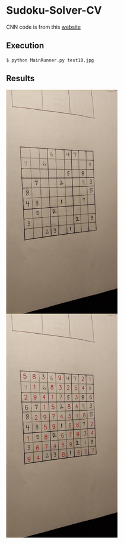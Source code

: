 # Sudoku-Solver-CV
 
CNN code is from this [website](https://towardsdatascience.com/mnist-handwritten-digits-classification-using-a-convolutional-neural-network-cnn-af5fafbc35e9#_=_)


## Execution
```
$ python MainRunner.py test10.jpg
```

## Results
<img src="test10.jpg" align="left" height="600" width="300">
<img src="solution.jpg" align="left" height="600" width="300">
